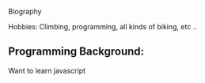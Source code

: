 Biography

Hobbies: Climbing, programming, all kinds of biking, etc ..

Programming Background:
-----------------------

Want to learn javascript